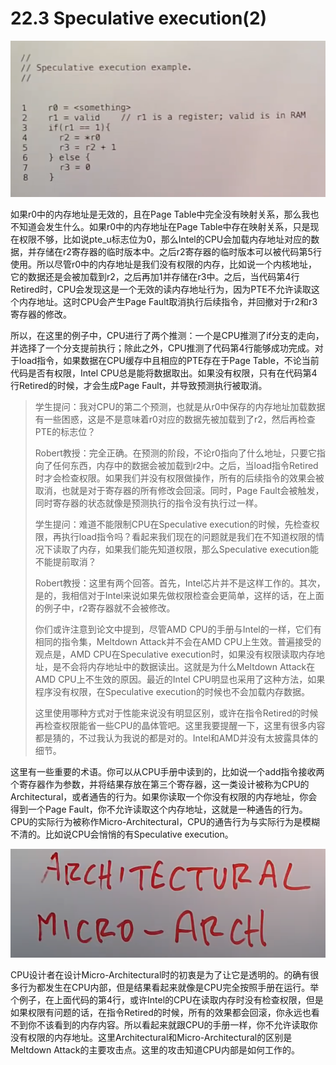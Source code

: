 # 22.3 Speculative execution(2)

![](<../.gitbook/assets/image (873) (2) (2) (2).png>)

如果r0中的内存地址是无效的，且在Page Table中完全没有映射关系，那么我也不知道会发生什么。如果r0中的内存地址在Page Table中存在映射关系，只是现在权限不够，比如说pte\_u标志位为0，那么Intel的CPU会加载内存地址对应的数据，并存储在r2寄存器的临时版本中。之后r2寄存器的临时版本可以被代码第5行使用。所以尽管r0中的内存地址是我们没有权限的内存，比如说一个内核地址，它的数据还是会被加载到r2，之后再加1并存储在r3中。之后，当代码第4行Retired时，CPU会发现这是一个无效的读内存地址行为，因为PTE不允许读取这个内存地址。这时CPU会产生Page Fault取消执行后续指令，并回撤对于r2和r3寄存器的修改。

所以，在这里的例子中，CPU进行了两个推测：一个是CPU推测了if分支的走向，并选择了一个分支提前执行；除此之外，CPU推测了代码第4行能够成功完成。对于load指令，如果数据在CPU缓存中且相应的PTE存在于Page Table，不论当前代码是否有权限，Intel CPU总是能将数据取出。如果没有权限，只有在代码第4行Retired的时候，才会生成Page Fault，并导致预测执行被取消。

> 学生提问：我对CPU的第二个预测，也就是从r0中保存的内存地址加载数据有一些困惑，这是不是意味着r0对应的数据先被加载到了r2，然后再检查PTE的标志位？
>
> Robert教授：完全正确。在预测的阶段，不论r0指向了什么地址，只要它指向了任何东西，内存中的数据会被加载到r2中。之后，当load指令Retired时才会检查权限。如果我们并没有权限做操作，所有的后续指令的效果会被取消，也就是对于寄存器的所有修改会回滚。同时，Page Fault会被触发，同时寄存器的状态就像是预测执行的指令没有执行过一样。
>
> 学生提问：难道不能限制CPU在Speculative execution的时候，先检查权限，再执行load指令吗？看起来我们现在的问题就是我们在不知道权限的情况下读取了内存，如果我们能先知道权限，那么Speculative execution能不能提前取消？
>
> Robert教授：这里有两个回答。首先，Intel芯片并不是这样工作的。其次，是的，我相信对于Intel来说如果先做权限检查会更简单，这样的话，在上面的例子中，r2寄存器就不会被修改。
>
> 你们或许注意到论文中提到，尽管AMD CPU的手册与Intel的一样，它们有相同的指令集，Meltdown Attack并不会在AMD CPU上生效。普遍接受的观点是，AMD CPU在Speculative execution时，如果没有权限读取内存地址，是不会将内存地址中的数据读出。这就是为什么Meltdown Attack在AMD CPU上不生效的原因。最近的Intel CPU明显也采用了这种方法，如果程序没有权限，在Speculative execution的时候也不会加载内存数据。
>
> 这里使用哪种方式对于性能来说没有明显区别，或许在指令Retired的时候再检查权限能省一些CPU的晶体管吧。这里我要提醒一下，这里有很多内容都是猜的，不过我认为我说的都是对的。Intel和AMD并没有太披露具体的细节。

这里有一些重要的术语。你可以从CPU手册中读到的，比如说一个add指令接收两个寄存器作为参数，并将结果存放在第三个寄存器，这一类设计被称为CPU的Architectural，或者通告的行为。如果你读取一个你没有权限的内存地址，你会得到一个Page Fault，你不允许读取这个内存地址，这就是一种通告的行为。CPU的实际行为被称作Micro-Architectural，CPU的通告行为与实际行为是模糊不清的。比如说CPU会悄悄的有Speculative execution。

![](<../.gitbook/assets/image (874).png>)

CPU设计者在设计Micro-Architectural时的初衷是为了让它是透明的。的确有很多行为都发生在CPU内部，但是结果看起来就像是CPU完全按照手册在运行。举个例子，在上面代码的第4行，或许Intel的CPU在读取内存时没有检查权限，但是如果权限有问题的话，在指令Retired的时候，所有的效果都会回滚，你永远也看不到你不该看到的内存内容。所以看起来就跟CPU的手册一样，你不允许读取你没有权限的内存地址。这里Architectural和Micro-Architectural的区别是Meltdown Attack的主要攻击点。这里的攻击知道CPU内部是如何工作的。
